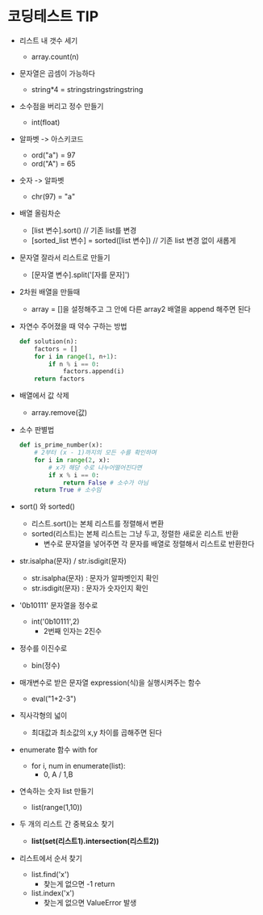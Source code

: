 # 코딩테스트 TIP

- 리스트 내 갯수 세기

  - array.count(n)

- 문자열은 곱셈이 가능하다

  - string*4 = stringstringstringstring

- 소수점을 버리고 정수 만들기

  - int(float)

- 알파벳 -> 아스키코드

  - ord("a") = 97
  - ord("A") = 65

- 숫자 -> 알파벳

  - chr(97) = "a"

- 배열 올림차순

  - [list 변수].sort() // 기존 list를 변경
  - [sorted_list 변수] = sorted([list 변수]) // 기존 list 변경 없이 새롭게 

- 문자열 잘라서 리스트로 만들기

  - [문자열 변수].split('[자를 문자]')

- 2차원 배열을 만들때

  - array = []을 설정해주고 그 안에 다른 array2 배열을 append 해주면 된다

- 자연수 주어졌을 때 약수 구하는 방법 

  ```python
  def solution(n):
      factors = []
      for i in range(1, n+1):
          if n % i == 0:
              factors.append(i)
      return factors
  ```

- 배열에서 값 삭제

  - array.remove(값)

- 소수 판별법

  ```python
  def is_prime_number(x):
      # 2부터 (x - 1)까지의 모든 수를 확인하며
      for i in range(2, x):
          # x가 해당 수로 나누어떨어진다면
          if x % i == 0:
              return False # 소수가 아님
      return True # 소수임
  ```

- sort() 와 sorted()

  - 리스트.sort()는 본체 리스트를 정렬해서 변환
  - sorted(리스트)는 본체 리스트는 그냥 두고, 정렬한 새로운 리스트 반환
    - 변수로 문자열을 넣어주면 각 문자를 배열로 정렬해서 리스트로 반환한다

- str.isalpha(문자) / str.isdigit(문자)

  - str.isalpha(문자) : 문자가 알파벳인지 확인
  - str.isdigit(문자) : 문자가 숫자인지 확인

- '0b10111' 문자열을 정수로

  - int('0b10111',2)
    - 2번째 인자는 2진수

- 정수를 이진수로

  - bin(정수)

- 매개변수로 받은 문자열 expression(식)을 실행시켜주는 함수

  - eval("1+2-3")

- 직사각형의 넓이

  - 최대값과 최소값의 x,y 차이를 곱해주면 된다

- enumerate 함수 with for

  - for i, num in enumerate(list):
    - 0, A / 1,B

- 연속하는 숫자 list 만들기

  - list(range(1,10))

- 두 개의 리스트 간 중복요소 찾기 

  - **list(set(**리스트1**).intersection(**리스트2**))**
  
- 리스트에서 순서 찾기

  - list.find('x')
    - 찾는게 없으면 -1 return
  - list.index('x')
    - 찾는게 없으면 ValueError 발생
